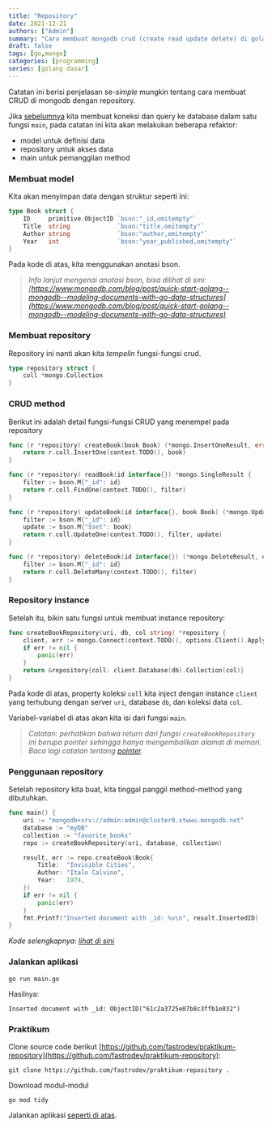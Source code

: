 ```yaml
---
title: "Repository"
date: 2021-12-21
authors: ["Admin"]
summary: "Cara membuat mongodb crud (create read update delete) di golang dengan repository"
draft: false
tags: [go,mongo]
categories: [programming]
series: [golang dasar]
---
```


Catatan ini berisi penjelasan se-*simple* mungkin tentang cara membuat CRUD di mongodb dengan repository.

Jika [sebelumnya](/posts/mongodb) kita membuat koneksi dan query ke database dalam satu fungsi `main`, pada catatan ini kita akan melakukan beberapa refaktor:
- model untuk definisi data
- repository untuk akses data
- main untuk pemanggilan method

### Membuat model
Kita akan menyimpan data dengan struktur seperti ini:
```go
type Book struct {
	ID     primitive.ObjectID `bson:"_id,omitempty"`
	Title  string             `bson:"title,omitempty"`
	Author string             `bson:"author,omitempty"`
	Year   int                `bson:"year_published,omitempty"`
}
```
Pada kode di atas, kita menggunakan anotasi bson.
> *Info lanjut mengenai anotasi bson, bisa dilihat di sini: [https://www.mongodb.com/blog/post/quick-start-golang--mongodb--modeling-documents-with-go-data-structures](https://www.mongodb.com/blog/post/quick-start-golang--mongodb--modeling-documents-with-go-data-structures)*

### Membuat repository
Repository ini nanti akan kita *tempelin* fungsi-fungsi crud.
```go
type repository struct {
	coll *mongo.Collection
}
```

### CRUD method
Berikut ini adalah detail fungsi-fungsi CRUD yang menempel pada repository
```go
func (r *repository) createBook(book Book) (*mongo.InsertOneResult, error) {
	return r.coll.InsertOne(context.TODO(), book)
}

func (r *repository) readBook(id interface{}) *mongo.SingleResult {
	filter := bson.M{"_id": id}
	return r.coll.FindOne(context.TODO(), filter)
}

func (r *repository) updateBook(id interface{}, book Book) (*mongo.UpdateResult, error) {
	filter := bson.M{"_id": id}
	update := bson.M{"$set": book}
	return r.coll.UpdateOne(context.TODO(), filter, update)
}

func (r *repository) deleteBook(id interface{}) (*mongo.DeleteResult, error) {
	filter := bson.M{"_id": id}
	return r.coll.DeleteMany(context.TODO(), filter)
}
```

### Repository instance
Setelah itu, bikin satu fungsi untuk membuat instance repository:
```go
func createBookRepository(uri, db, col string) *repository {
	client, err := mongo.Connect(context.TODO(), options.Client().ApplyURI(uri))
	if err != nil {
		panic(err)
	}
	return &repository{coll: client.Database(db).Collection(col)}
}
```
Pada kode di atas, property koleksi `coll` kita inject dengan instance `client` yang terhubung dengan server `uri`, database `db`, dan koleksi data `col`.

Variabel-variabel di atas akan kita isi dari fungsi `main`.

> *Catatan: perhatikan bahwa return dari fungsi `createBookRepository` ini berupa pointer sehingga hanya mengembalikan alamat di memori. Baca lagi catatan tentang [pointer](/posts/pointer).*

### Penggunaan repository
Setelah repository kita buat, kita tinggal panggil method-method yang dibutuhkan.
```go
func main() {
	uri := "mongodb+srv://admin:admin@cluster0.xtwwu.mongodb.net"
	database := "myDB"
	collection := "favorite_books"
	repo := createBookRepository(uri, database, collection)

	result, err := repo.createBook(Book{
		Title:  "Invisible Cities",
		Author: "Italo Calvino",
		Year:   1974,
	})
	if err != nil {
		panic(err)
	}
	fmt.Printf("Inserted document with _id: %v\n", result.InsertedID)
}
```
*Kode selengkapnya: [lihat di sini](https://github.com/fastrodev/praktikum-repository/blob/main/main.go)*

### Jalankan aplikasi
```
go run main.go
```
Hasilnya:
```
Inserted document with _id: ObjectID("61c2a3725e07b8c3ffb1e832")
```

### Praktikum
Clone source code berikut [https://github.com/fastrodev/praktikum-repository](https://github.com/fastrodev/praktikum-repository):
```shell
git clone https://github.com/fastrodev/praktikum-repository .
```

Download modul-modul
```
go mod tidy
```

Jalankan aplikasi [seperti di atas](#jalankan-aplikasi).
